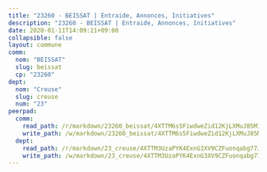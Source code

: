 ```yaml
---
title: "23260 - BEISSAT | Entraide, Annonces, Initiatives"
description: "23260 - BEISSAT | Entraide, Annonces, Initiatives"
date: 2020-01-11T14:09:21+09:00
collapsible: false
layout: commune
comm:
  nom: "BEISSAT"
  slug: beissat
  cp: "23260"
dept:
  nom: "Creuse"
  slug: creuse
  num: "23"
peerpad:
  comm:
    read_path: /r/markdown/23260_beissat/4XTTM6s5FiwdweZid12KjLXMuJ85M1QVGctLHdNMLAAaWsnSp
    write_path: /w/markdown/23260_beissat/4XTTM6s5FiwdweZid12KjLXMuJ85M1QVGctLHdNMLAAaWsnSp-K3TgUuApzJo24e8q8vZoj4Fa1MQJnBg95cB1M4c6hh735e4yJnBsw9rsek5GxFtcv3M3WKJa2b74fAGD5USekV7CWMSSqRp1FUikNWwUi7JdpymUmP2jxFsN5qvmPymM25E7kzBn
  dept:
    read_path: /r/markdown/23_creuse/4XTTM3UzaPYK4ExnG3XV9CZFuonqabg77JTNiqvJ5MQS23jj7
    write_path: /w/markdown/23_creuse/4XTTM3UzaPYK4ExnG3XV9CZFuonqabg77JTNiqvJ5MQS23jj7-K3TgUKE86JxR4JSYXC5aZe6fqBSBprUrmaVFUW2jmdnpHS2xDyA3bckVFWgGTEWFg2GMkYcK4FztBw3HJgWqQMWmUjaPRWNNPUiVES6qbqTDLs9pxQ3uHzULq9XSj5J8FTp6MDn1
---
```


